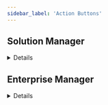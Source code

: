 ```yaml
---
sidebar_label: 'Action Buttons'
---
```


## Solution Manager

<details>

### Shortcuts

The table contains the keyboard shortcuts for Solution Manager. If a shortcut has been implemented for a button, then the shortcut will be specified in the button tooltip.


|Shortcut | Function | 
|---------|----------|
|Ctrl+Alt+A	| Admin Mode | 
|Ctrl+Alt+H	| Help | 
|Ctrl+Alt+R	| Refresh |
|Ctrl+Enter	| Valid for form without Save button |
|Ctrl+B	| Back | 
|Ctrl+S	| Save |
| Esc | Cancel/Undo/Exit/No |

</details>

## Enterprise Manager

<details>

* In Enterprise Manager, most screens under Administration section will present these buttons assigned to their respective actions:

**ADD** _(Ctrl + N)_: Adds appropriate editor information  
**REMOVE** _(Ctrl + D)_: Deletes appropriate editor information  
**SAVE** _(Ctrl + S)_: Saves appropriate editor information  
**CANCEL** _(Ctrl + R)_: Cancels appropriate editor information

### Shortcuts

* In Enterprise Manager, **Ctrl+Alt+K** (Show Key Assist) will display a shortcut menu
* Content depends on the active screen

||
|-----------------------------------|
|![Picture6](../static/imgbasic/Picture6.png)|

||
|-----------------------------------|
|![Picture7](../static/imgbasic/Picture7.png)|

</details>